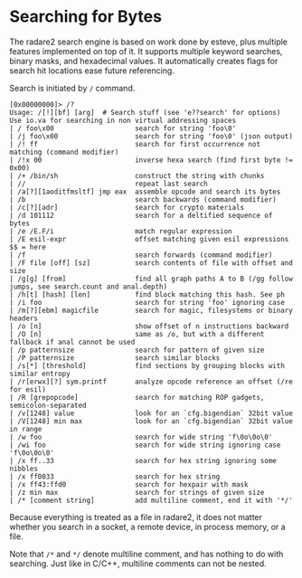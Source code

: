 # Searching for Bytes

The radare2 search engine is based on work done by esteve, plus multiple features implemented on top of it. It supports multiple keyword searches, binary masks, and hexadecimal values. It automatically creates flags for search hit locations ease future referencing.

Search is initiated by `/` command.

```
[0x00000000]> /?
Usage: /[!][bf] [arg]  # Search stuff (see 'e??search' for options)
Use io.va for searching in non virtual addressing spaces
| / foo\x00                    search for string 'foo\0'
| /j foo\x00                   search for string 'foo\0' (json output)
| /! ff                        search for first occurrence not matching (command modifier)
| /!x 00                       inverse hexa search (find first byte != 0x00)
| /+ /bin/sh                   construct the string with chunks
| //                           repeat last search
| /a[?][1aoditfmsltf] jmp eax  assemble opcode and search its bytes
| /b                           search backwards (command modifier)
| /c[?][adr]                   search for crypto materials
| /d 101112                    search for a deltified sequence of bytes
| /e /E.F/i                    match regular expression
| /E esil-expr                 offset matching given esil expressions $$ = here
| /f                           search forwards (command modifier)
| /F file [off] [sz]           search contents of file with offset and size
| /g[g] [from]                 find all graph paths A to B (/gg follow jumps, see search.count and anal.depth)
| /h[t] [hash] [len]           find block matching this hash. See ph
| /i foo                       search for string 'foo' ignoring case
| /m[?][ebm] magicfile         search for magic, filesystems or binary headers
| /o [n]                       show offset of n instructions backward
| /O [n]                       same as /o, but with a different fallback if anal cannot be used
| /p patternsize               search for pattern of given size
| /P patternsize               search similar blocks
| /s[*] [threshold]            find sections by grouping blocks with similar entropy
| /r[erwx][?] sym.printf       analyze opcode reference an offset (/re for esil)
| /R [grepopcode]              search for matching ROP gadgets, semicolon-separated
| /v[1248] value               look for an `cfg.bigendian` 32bit value
| /V[1248] min max             look for an `cfg.bigendian` 32bit value in range
| /w foo                       search for wide string 'f\0o\0o\0'
| /wi foo                      search for wide string ignoring case 'f\0o\0o\0'
| /x ff..33                    search for hex string ignoring some nibbles
| /x ff0033                    search for hex string
| /x ff43:ffd0                 search for hexpair with mask
| /z min max                   search for strings of given size
| /* [comment string]          add multiline comment, end it with '*/'
```

Because everything is treated as a file in radare2, it does not matter whether you search in a socket, a remote device, in process memory, or a file.

Note that `/*` and `*/` denote multiline comment, and has nothing to do with searching. Just like in C/C++, multiline comments can not be nested.
